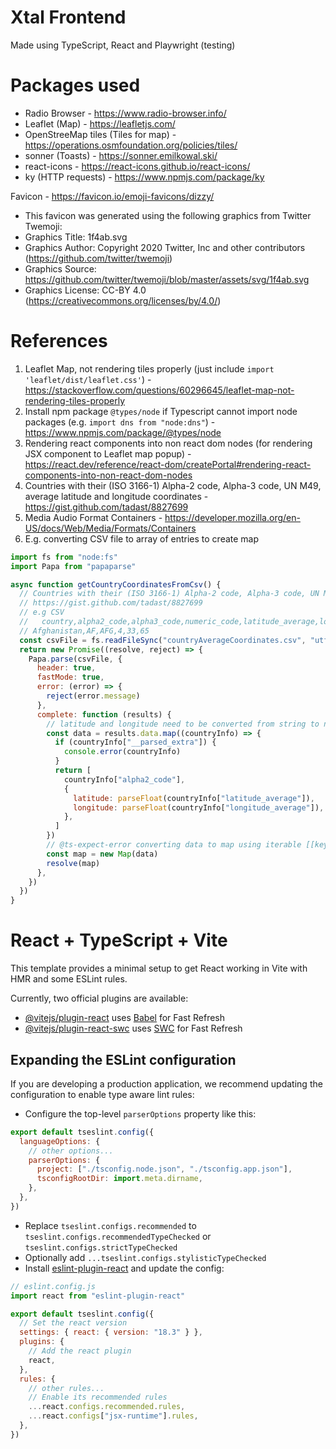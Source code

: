 # Xtal Frontend

Made using TypeScript, React and Playwright (testing)

# Packages used

- Radio Browser - https://www.radio-browser.info/
- Leaflet (Map) - https://leafletjs.com/
- OpenStreeMap tiles (Tiles for map) - https://operations.osmfoundation.org/policies/tiles/
- sonner (Toasts) - https://sonner.emilkowal.ski/
- react-icons - https://react-icons.github.io/react-icons/
- ky (HTTP requests) - https://www.npmjs.com/package/ky

Favicon - https://favicon.io/emoji-favicons/dizzy/

- This favicon was generated using the following graphics from Twitter Twemoji:
- Graphics Title: 1f4ab.svg
- Graphics Author: Copyright 2020 Twitter, Inc and other contributors (https://github.com/twitter/twemoji)
- Graphics Source: https://github.com/twitter/twemoji/blob/master/assets/svg/1f4ab.svg
- Graphics License: CC-BY 4.0 (https://creativecommons.org/licenses/by/4.0/)

# References

1. Leaflet Map, not rendering tiles properly (just include `import 'leaflet/dist/leaflet.css'`) - https://stackoverflow.com/questions/60296645/leaflet-map-not-rendering-tiles-properly
2. Install npm package `@types/node` if Typescript cannot import node packages (e.g. `import dns from "node:dns"`) - https://www.npmjs.com/package/@types/node
3. Rendering react components into non react dom nodes (for rendering JSX component to Leaflet map popup) - https://react.dev/reference/react-dom/createPortal#rendering-react-components-into-non-react-dom-nodes
4. Countries with their (ISO 3166-1) Alpha-2 code, Alpha-3 code, UN M49, average latitude and longitude coordinates - https://gist.github.com/tadast/8827699
5. Media Audio Format Containers - https://developer.mozilla.org/en-US/docs/Web/Media/Formats/Containers
6. E.g. converting CSV file to array of entries to create map

```javascript
import fs from "node:fs"
import Papa from "papaparse"

async function getCountryCoordinatesFromCsv() {
  // Countries with their (ISO 3166-1) Alpha-2 code, Alpha-3 code, UN M49, average latitude and longitude coordinates
  // https://gist.github.com/tadast/8827699
  // e.g CSV
  //   country,alpha2_code,alpha3_code,numeric_code,latitude_average,longitude_average
  // Afghanistan,AF,AFG,4,33,65
  const csvFile = fs.readFileSync("countryAverageCoordinates.csv", "utf8")
  return new Promise((resolve, reject) => {
    Papa.parse(csvFile, {
      header: true,
      fastMode: true,
      error: (error) => {
        reject(error.message)
      },
      complete: function (results) {
        // latitude and longitude need to be converted from string to number
        const data = results.data.map((countryInfo) => {
          if (countryInfo["__parsed_extra"]) {
            console.error(countryInfo)
          }
          return [
            countryInfo["alpha2_code"],
            {
              latitude: parseFloat(countryInfo["latitude_average"]),
              longitude: parseFloat(countryInfo["longitude_average"]),
            },
          ]
        })
        // @ts-expect-error converting data to map using iterable [[key, value]]
        const map = new Map(data)
        resolve(map)
      },
    })
  })
}
```

# React + TypeScript + Vite

This template provides a minimal setup to get React working in Vite with HMR and some ESLint rules.

Currently, two official plugins are available:

- [@vitejs/plugin-react](https://github.com/vitejs/vite-plugin-react/blob/main/packages/plugin-react/README.md) uses [Babel](https://babeljs.io/) for Fast Refresh
- [@vitejs/plugin-react-swc](https://github.com/vitejs/vite-plugin-react-swc) uses [SWC](https://swc.rs/) for Fast Refresh

## Expanding the ESLint configuration

If you are developing a production application, we recommend updating the configuration to enable type aware lint rules:

- Configure the top-level `parserOptions` property like this:

```js
export default tseslint.config({
  languageOptions: {
    // other options...
    parserOptions: {
      project: ["./tsconfig.node.json", "./tsconfig.app.json"],
      tsconfigRootDir: import.meta.dirname,
    },
  },
})
```

- Replace `tseslint.configs.recommended` to `tseslint.configs.recommendedTypeChecked` or `tseslint.configs.strictTypeChecked`
- Optionally add `...tseslint.configs.stylisticTypeChecked`
- Install [eslint-plugin-react](https://github.com/jsx-eslint/eslint-plugin-react) and update the config:

```js
// eslint.config.js
import react from "eslint-plugin-react"

export default tseslint.config({
  // Set the react version
  settings: { react: { version: "18.3" } },
  plugins: {
    // Add the react plugin
    react,
  },
  rules: {
    // other rules...
    // Enable its recommended rules
    ...react.configs.recommended.rules,
    ...react.configs["jsx-runtime"].rules,
  },
})
```
